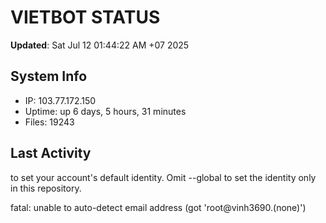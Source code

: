 # VIETBOT STATUS
**Updated**: Sat Jul 12 01:44:22 AM +07 2025

## System Info
- IP: 103.77.172.150
- Uptime: up 6 days, 5 hours, 31 minutes
- Files: 19243

## Last Activity

to set your account's default identity.
Omit --global to set the identity only in this repository.

fatal: unable to auto-detect email address (got 'root@vinh3690.(none)')

